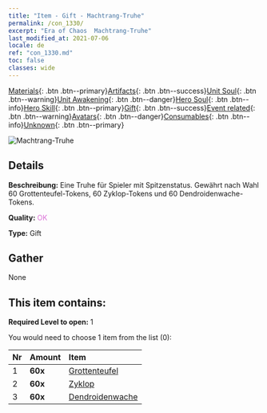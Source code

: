 ```yaml
---
title: "Item - Gift - Machtrang-Truhe"
permalink: /con_1330/
excerpt: "Era of Chaos  Machtrang-Truhe"
last_modified_at: 2021-07-06
locale: de
ref: "con_1330.md"
toc: false
classes: wide
---
```

 [Materials](/ItemsDE/){: .btn .btn--primary}[Artifacts](/ItemsDE/Artifacts/){: .btn .btn--success}[Unit Soul](/ItemsDE/UnitSoul/){: .btn .btn--warning}[Unit Awakening](/ItemsDE/UnitAwakening/){: .btn .btn--danger}[Hero Soul](/ItemsDE/HeroSoul/){: .btn .btn--info}[Hero Skill](/ItemsDE/HeroSkill/){: .btn .btn--primary}[Gift](/ItemsDE/Gift/){: .btn .btn--success}[Event related](/ItemsDE/Events/){: .btn .btn--warning}[Avatars](/ItemsDE/Avatars/){: .btn .btn--danger}[Consumables](/ItemsDE/Consumables/){: .btn .btn--info}[Unknown](/ItemsDE/Unknown/){: .btn .btn--primary}

 ![Machtrang-Truhe](/images/t/i_905001.png)

## Details
 **Beschreibung:** Eine Truhe für Spieler mit Spitzenstatus. Gewährt nach Wahl 60 Grottenteufel-Tokens, 60 Zyklop-Tokens und 60 Dendroidenwache-Tokens.

 **Quality:** <span style="color: #DA70D6">OK</span>

 **Type:** Gift

## Gather

  None

## This item contains:

 **Required Level to open:** 1

 You would need to choose 1 item from the list (0):

  | Nr | Amount |     Item    |
  |:---|:-------|:------------|
  | 1 |  **60x** | [Grottenteufel](/ItemsDE/unt_230/) |  | 
  | 2 |  **60x** | [Zyklop](/ItemsDE/unt_222/) |  | 
  | 3 |  **60x** | [Dendroidenwache](/ItemsDE/unt_203/) |  | 
